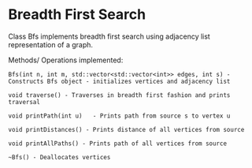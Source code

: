 # Breadth First Search

Class Bfs implements breadth first search using adjacency list representation of a graph.
	
Methods/ Operations implemented:

	Bfs(int n, int m, std::vector<std::vector<int>> edges, int s) - Constructs Bfs object - initializes vertices and adjacency list	

	void traverse() - Traverses in breadth first fashion and prints traversal

	void printPath(int u)	- Prints path from source s to vertex u 

	void printDistances() - Prints distance of all vertices from source

	void printAllPaths() - Prints path of all vertices from source

	~Bfs() - Deallocates vertices
